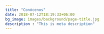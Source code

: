 ```yaml
---
title: "Conócenos"
date: 2018-07-12T18:19:33+06:00
bg_image: images/background/page-title.jpg
description : "This is meta description"
---
```

